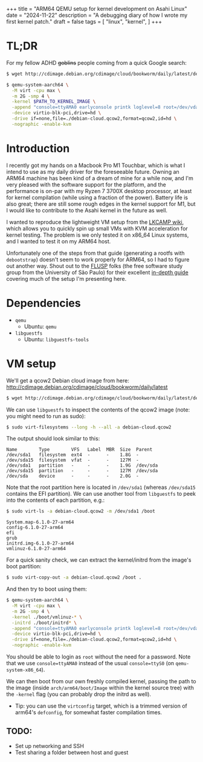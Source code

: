 +++
title = "ARM64 QEMU setup for kernel development on Asahi Linux"
date = "2024-11-22"
description = "A debugging diary of how I wrote my first kernel patch."
draft = false
tags = [
    "linux",
    "kernel",
]
+++

# TL;DR

For my fellow ADHD ~~goblins~~ people coming from a quick Google search:

```bash
$ wget http://cdimage.debian.org/cdimage/cloud/bookworm/daily/latest/debian-12-nocloud-arm64-daily.qcow2 -O debian-cloud.qcow2
```

```bash
$ qemu-system-aarch64 \
  -M virt -cpu max \
  -m 2G -smp 4 \
  -kernel $PATH_TO_KERNEL_IMAGE \
  -append "console=ttyAMA0 earlyconsole printk loglevel=8 root=/dev/vda1" \
  -device virtio-blk-pci,drive=hd \
  -drive if=none,file=./debian-cloud.qcow2,format=qcow2,id=hd \
  -nographic -enable-kvm
```

# Introduction

I recently got my hands on a Macbook Pro M1 Touchbar, which is
what I intend to use as my daily driver for the foreseeable future.
Owning an ARM64 machine has been kind of a dream of mine for a while
now, and I'm very pleased with the software support for the platform,
and the performance is on-par with my Ryzen 7 3700X desktop processor,
at least for kernel compilation (while using a fraction of the power).
Battery life is also great; there are still some rough edges in the
kernel support for M1, but I would like to contribute to the Asahi
kernel in the future as well.

I wanted to reproduce the lightweight VM setup from the
[LKCAMP wiki](https://docs.lkcamp.dev/intro_tutorials/boot/), which
allows you to quickly spin up small VMs with KVM acceleration for
kernel testing. The problem is we only tested it on x86_64 Linux
systems, and I wanted to test it on my ARM64 host.

Unfortunately one of the steps from that guide (generating a rootfs with
`debootstrap`) doesn't seem to work properly for ARM64, so I had to figure out
another way. Shout out to the [FLUSP](https://flusp.ime.usp.br/) folks
(the free software study group from the University of São Paulo) for
their excellent
[in-depth guide](https://flusp.ime.usp.br/kernel/qemu-libvirt-setup/)
covering much of the setup I'm presenting here.

# Dependencies

- `qemu`
    - Ubuntu: `qemu`
- `libguestfs`
    - Ubuntu: `libguestfs-tools`

# VM setup

We'll get a qcow2 Debian cloud image from here:
http://cdimage.debian.org/cdimage/cloud/bookworm/daily/latest

```bash
$ wget http://cdimage.debian.org/cdimage/cloud/bookworm/daily/latest/debian-12-nocloud-arm64-daily.qcow2 -O debian-cloud.qcow2
```

We can use `libguestfs` to inspect the contents of the qcow2 image (note:
you might need to run as sudo):

```bash
$ sudo virt-filesystems --long -h --all -a debian-cloud.qcow2
```

The output should look similar to this:

```
Name        Type        VFS   Label  MBR  Size  Parent
/dev/sda1   filesystem  ext4  -      -    1.8G  -
/dev/sda15  filesystem  vfat  -      -    127M  -
/dev/sda1   partition   -     -      -    1.9G  /dev/sda
/dev/sda15  partition   -     -      -    127M  /dev/sda
/dev/sda    device      -     -      -    2.0G  -
```

Note that the root partition here is located in `/dev/sda1`
(whereas `/dev/sda15` contains the EFI partition).
We can use another tool from `libguestfs` to peek into the
contents of each partition, e.g.:

```bash
$ sudo virt-ls -a debian-cloud.qcow2 -m /dev/sda1 /boot
```

```
System.map-6.1.0-27-arm64
config-6.1.0-27-arm64
efi
grub
initrd.img-6.1.0-27-arm64
vmlinuz-6.1.0-27-arm64
```

For a quick sanity check, we can extract the kernel/initrd
from the image's boot partition:


```bash
$ sudo virt-copy-out -a debian-cloud.qcow2 /boot .
```

And then try to boot using them:

```bash
$ qemu-system-aarch64 \
  -M virt -cpu max \
  -m 2G -smp 4 \
  -kernel ./boot/vmlinuz-* \
  -initrd ./boot/initrd* \
  -append "console=ttyAMA0 earlyconsole printk loglevel=8 root=/dev/vda1" \
  -device virtio-blk-pci,drive=hd \
  -drive if=none,file=./debian-cloud.qcow2,format=qcow2,id=hd \
  -nographic -enable-kvm
```

You should be able to login as `root` without the need for
a password. Note that we use `console=ttyAMA0` instead of
the usual `console=ttyS0` (on `qemu-system-x86_64`).

We can then boot from our own freshly compiled kernel,
passing the path to the image (inside `arch/arm64/boot/Image`
within the kernel source tree) with the `-kernel` flag (you
can probably drop the initrd as well).
- Tip: you can use the `virtconfig` target, which is a trimmed
version of arm64's `defconfig`, for somewhat faster
compilation times.

## TODO:

- Set up networking and SSH
- Test sharing a folder between host and guest
